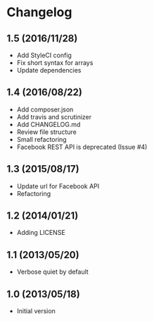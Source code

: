 # Changelog

## 1.5 (2016/11/28)

* Add StyleCI config
* Fix short syntax for arrays
* Update dependencies

## 1.4 (2016/08/22)

* Add composer.json
* Add travis and scrutinizer
* Add CHANGELOG.md
* Review file structure
* Small refactoring
* Facebook REST API is deprecated (Issue #4)

## 1.3 (2015/08/17)

* Update url for Facebook API
* Refactoring

## 1.2 (2014/01/21)

* Adding LICENSE

## 1.1 (2013/05/20)

* Verbose quiet by default

## 1.0 (2013/05/18)

* Initial version
